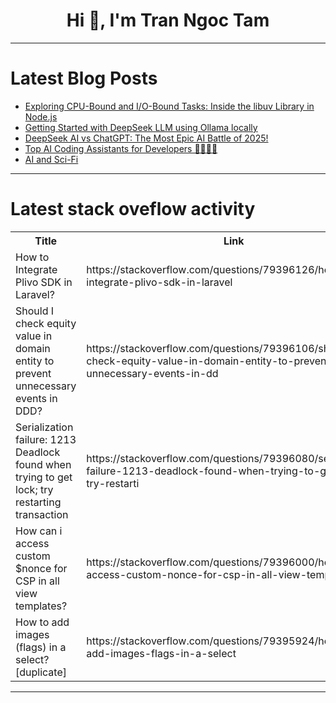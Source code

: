 <h1 align="center">Hi 👋, I'm Tran Ngoc Tam</h1>

---

# Latest Blog Posts 
<!-- BLOG-POST-LIST:START -->
- [Exploring CPU-Bound and I/O-Bound Tasks: Inside the libuv Library in Node.js](https://dev.to/leapcell/exploring-cpu-bound-and-io-bound-tasks-inside-the-libuv-library-in-nodejs-5581)
- [Getting Started with DeepSeek LLM using Ollama locally](https://dev.to/ajeetraina/getting-started-with-deepseek-llm-using-ollama-locally-3n1h)
- [DeepSeek AI vs ChatGPT: The Most Epic AI Battle of 2025!](https://dev.to/sujal_dua/deepseek-ai-vs-chatgpt-the-most-epic-ai-battle-of-2025-4240)
- [Top AI Coding Assistants for Developers 🚀👨🏻‍💻](https://dev.to/lokesh_singh/top-ai-coding-assistants-for-developers-5516)
- [AI and Sci-Fi](https://dev.to/liam-harding/ai-and-sci-fi-53ml)
<!-- BLOG-POST-LIST:END -->

---

# Latest stack oveflow activity
<table>
  <tr><th>Title</th><th>Link</th></tr>
  <!-- STACKOVERFLOW:START --><tr><td>How to Integrate Plivo SDK in Laravel?</td><td>https://stackoverflow.com/questions/79396126/how-to-integrate-plivo-sdk-in-laravel</td></tr><tr><td>Should I check equity value in domain entity to prevent unnecessary events in DDD?</td><td>https://stackoverflow.com/questions/79396106/should-i-check-equity-value-in-domain-entity-to-prevent-unnecessary-events-in-dd</td></tr><tr><td>Serialization failure: 1213 Deadlock found when trying to get lock; try restarting transaction</td><td>https://stackoverflow.com/questions/79396080/serialization-failure-1213-deadlock-found-when-trying-to-get-lock-try-restarti</td></tr><tr><td>How can i access custom $nonce for CSP in all view templates?</td><td>https://stackoverflow.com/questions/79396000/how-can-i-access-custom-nonce-for-csp-in-all-view-templates</td></tr><tr><td>How to add images &lpar;flags&rpar; in a select? [duplicate]</td><td>https://stackoverflow.com/questions/79395924/how-to-add-images-flags-in-a-select</td></tr><!-- STACKOVERFLOW:END -->
</table>

---


